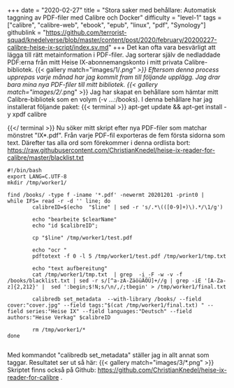 +++
date = "2020-02-27"
title = "Stora saker med behållare: Automatisk taggning av PDF-filer med Calibre och Docker"
difficulty = "level-1"
tags = ["calibre", "calibre-web", "ebook", "epub", "linux", "pdf", "Synology"]
githublink = "https://github.com/terrorist-squad/knedelverse/blob/master/content/post/2020/february/20200227-calibre-heise-ix-script/index.sv.md"
+++
Det kan ofta vara besvärligt att lägga till rätt metainformation i PDF-filer. Jag sorterar själv de nedladdade PDF:erna från mitt Heise IX-abonnemangskonto i mitt privata Calibre-bibliotek.
{{< gallery match="images/1/*.png" >}}
Eftersom denna process upprepas varje månad har jag kommit fram till följande upplägg. Jag drar bara mina nya PDF-filer till mitt bibliotek.
{{< gallery match="images/2/*.png" >}}
Jag har skapat en behållare som hämtar mitt Calibre-bibliotek som en volym (-v ...:/books). I denna behållare har jag installerat följande paket:
{{< terminal >}}
apt-get update && apt-get install -y xpdf calibre

{{</ terminal >}}
Nu söker mitt skript efter nya PDF-filer som matchar mönstret "IX*.pdf". Från varje PDF-fil exporteras de fem första sidorna som text. Därefter tas alla ord som förekommer i denna ordlista bort: https://raw.githubusercontent.com/ChristianKnedel/heise-ix-reader-for-calibre/master/blacklist.txt
```
#!/bin/bash
export LANG=C.UTF-8
mkdir /tmp/worker1/

find /books/ -type f -iname '*.pdf' -newermt 20201201 -print0 | 
while IFS= read -r -d '' line; do 
        calibreID=$(echo  "$line" | sed -r 's/.*\(([0-9]+)\).*/\1/g')
        
        echo "bearbeite $clearName"
        echo "id $calibreID";

        cp "$line" /tmp/worker1/test.pdf

        echo "ocr "
        pdftotext -f 0 -l 5 /tmp/worker1/test.pdf /tmp/worker1/tmp.txt

        echo "text aufbereitung"
        cat /tmp/worker1/tmp.txt  | grep  -i -F -w -v -f  /books/blacklist.txt | sed -r s/[^a-zA-ZäöüÄÖÜ]+//g | grep -iE '[A-Za-z]{2,212}' |  sed ':begin;$!N;s/\n/,/;tbegin' > /tmp/worker1/final.txt

        calibredb set_metadata  --with-library /books/ --field cover:"cover.jpg" --field tags:"$(cat /tmp/worker1/final.txt) " --field series:"Heise IX" --field languages:"Deutsch" --field authors:"Heise Verkag" $calibreID
        
        rm /tmp/worker1/*
done


```
Med kommandot "calibredb set_metadata" ställer jag in allt annat som taggar. Resultatet ser ut så här:
{{< gallery match="images/3/*.png" >}}
Skriptet finns också på Github: https://github.com/ChristianKnedel/heise-ix-reader-for-calibre .
